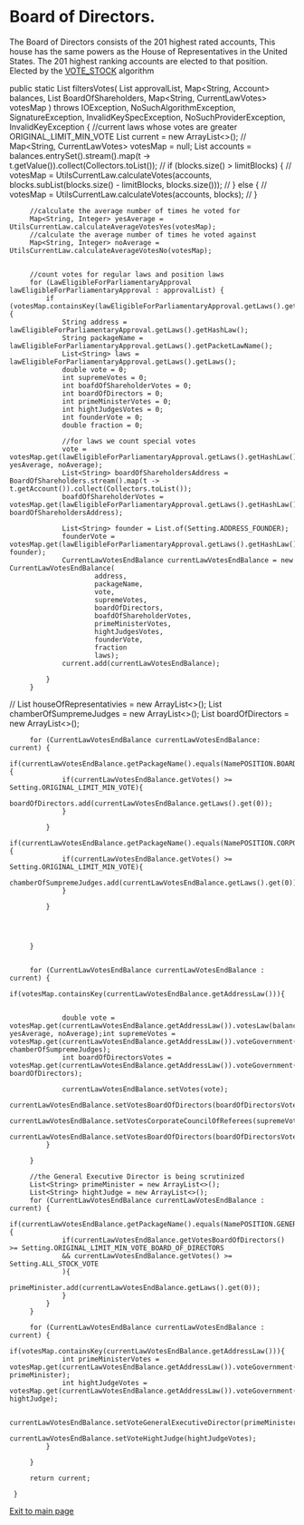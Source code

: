 # Board of Directors.
The Board of Directors consists of the 201 highest rated accounts,
This house has the same powers as the House of Representatives in the United States.
The 201 highest ranking accounts are elected to that position.
Elected by the [VOTE_STOCK](../charter/VOTE_STOCK.md) algorithm


public static List<CurrentLawVotesEndBalance> filtersVotes(
List<LawEligibleForParliamentaryApproval> approvalList,
Map<String, Account> balances,
List<Account> BoardOfShareholders,
Map<String, CurrentLawVotes> votesMap
) throws IOException, NoSuchAlgorithmException, SignatureException, InvalidKeySpecException, NoSuchProviderException, InvalidKeyException {
//current laws whose votes are greater ORIGINAL_LIMIT_MIN_VOTE
List<CurrentLawVotesEndBalance> current = new ArrayList<>();
// Map<String, CurrentLawVotes> votesMap = null;
List<Account> accounts = balances.entrySet().stream().map(t -> t.getValue()).collect(Collectors.toList());
// if (blocks.size() > limitBlocks) {
// votesMap = UtilsCurrentLaw.calculateVotes(accounts, blocks.subList(blocks.size() - limitBlocks, blocks.size()));
// } else {
// votesMap = UtilsCurrentLaw.calculateVotes(accounts, blocks);
// }



         //calculate the average number of times he voted for
         Map<String, Integer> yesAverage = UtilsCurrentLaw.calculateAverageVotesYes(votesMap);
         //calculate the average number of times he voted against
         Map<String, Integer> noAverage = UtilsCurrentLaw.calculateAverageVotesNo(votesMap);


         //count votes for regular laws and position laws
         for (LawEligibleForParliamentaryApproval lawEligibleForParliamentaryApproval : approvalList) {
             if (votesMap.containsKey(lawEligibleForParliamentaryApproval.getLaws().getHashLaw())) {
                 String address = lawEligibleForParliamentaryApproval.getLaws().getHashLaw();
                 String packageName = lawEligibleForParliamentaryApproval.getLaws().getPacketLawName();
                 List<String> laws = lawEligibleForParliamentaryApproval.getLaws().getLaws();
                 double vote = 0;
                 int supremeVotes = 0;
                 int boafdOfShareholderVotes = 0;
                 int boardOfDirectors = 0;
                 int primeMinisterVotes = 0;
                 int hightJudgesVotes = 0;
                 int founderVote = 0;
                 double fraction = 0;

                 //for laws we count special votes
                 vote = votesMap.get(lawEligibleForParliamentaryApproval.getLaws().getHashLaw()).votesLaw(balances, yesAverage, noAverage);
                 List<String> boardOfShareholdersAddress = BoardOfShareholders.stream().map(t -> t.getAccount()).collect(Collectors.toList());
                 boafdOfShareholderVotes = votesMap.get(lawEligibleForParliamentaryApproval.getLaws().getHashLaw()).voteGovernment(balances, boardOfShareholdersAddress);

                 List<String> founder = List.of(Setting.ADDRESS_FOUNDER);
                 founderVote = votesMap.get(lawEligibleForParliamentaryApproval.getLaws().getHashLaw()).voteGovernment(balances, founder);
                 CurrentLawVotesEndBalance currentLawVotesEndBalance = new CurrentLawVotesEndBalance(
                         address,
                         packageName,
                         vote,
                         supremeVotes,
                         boardOfDirectors,
                         boafdOfShareholderVotes,
                         primeMinisterVotes,
                         hightJudgesVotes,
                         founderVote,
                         fraction
                         laws);
                 current.add(currentLawVotesEndBalance);

             }
         }

// List<String> houseOfRepresentativies = new ArrayList<>();
List<String> chamberOfSumpremeJudges = new ArrayList<>();
List<String> boardOfDirectors = new ArrayList<>();

         for (CurrentLawVotesEndBalance currentLawVotesEndBalance: current) {
             if(currentLawVotesEndBalance.getPackageName().equals(NamePOSITION.BOARD_OF_DIRECTORS.toString())){
                 if(currentLawVotesEndBalance.getVotes() >= Setting.ORIGINAL_LIMIT_MIN_VOTE){
                     boardOfDirectors.add(currentLawVotesEndBalance.getLaws().get(0));
                 }

             }
             if(currentLawVotesEndBalance.getPackageName().equals(NamePOSITION.CORPORATE_COUNCIL_OF_REFEREES.toString())){
                 if(currentLawVotesEndBalance.getVotes() >= Setting.ORIGINAL_LIMIT_MIN_VOTE){
                     chamberOfSumpremeJudges.add(currentLawVotesEndBalance.getLaws().get(0));
                 }

             }




         }


         for (CurrentLawVotesEndBalance currentLawVotesEndBalance : current) {
             if(votesMap.containsKey(currentLawVotesEndBalance.getAddressLaw())){


                 double vote = votesMap.get(currentLawVotesEndBalance.getAddressLaw()).votesLaw(balances, yesAverage, noAverage);int supremeVotes = votesMap.get(currentLawVotesEndBalance.getAddressLaw()).voteGovernment(balances, chamberOfSumpremeJudges);
                 int boardOfDirectorsVotes = votesMap.get(currentLawVotesEndBalance.getAddressLaw()).voteGovernment(balances, boardOfDirectors);

                 currentLawVotesEndBalance.setVotes(vote);
                 currentLawVotesEndBalance.setVotesBoardOfDirectors(boardOfDirectorsVotes);
                 currentLawVotesEndBalance.setVotesCorporateCouncilOfReferees(supremeVotes);
                 currentLawVotesEndBalance.setVotesBoardOfDirectors(boardOfDirectorsVotes);
             }

         }

         //the General Executive Director is being scrutinized
         List<String> primeMinister = new ArrayList<>();
         List<String> hightJudge = new ArrayList<>();
         for (CurrentLawVotesEndBalance currentLawVotesEndBalance : current) {
             if(currentLawVotesEndBalance.getPackageName().equals(NamePOSITION.GENERAL_EXECUTIVE_DIRECTOR.toString())){
                 if(currentLawVotesEndBalance.getVotesBoardOfDirectors() >= Setting.ORIGINAL_LIMIT_MIN_VOTE_BOARD_OF_DIRECTORS
                 && currentLawVotesEndBalance.getVotes() >= Setting.ALL_STOCK_VOTE
                 ){
                     primeMinister.add(currentLawVotesEndBalance.getLaws().get(0));
                 }
             }
         }

         for (CurrentLawVotesEndBalance currentLawVotesEndBalance : current) {
             if(votesMap.containsKey(currentLawVotesEndBalance.getAddressLaw())){
                 int primeMinisterVotes = votesMap.get(currentLawVotesEndBalance.getAddressLaw()).voteGovernment(balances, primeMinister);
                 int hightJudgeVotes = votesMap.get(currentLawVotesEndBalance.getAddressLaw()).voteGovernment(balances, hightJudge);

                 currentLawVotesEndBalance.setVoteGeneralExecutiveDirector(primeMinisterVotes);
                 currentLawVotesEndBalance.setVoteHightJudge(hightJudgeVotes);
             }

         }

         return current;

     }
[Exit to main page](../documentation/documentationRus.md)